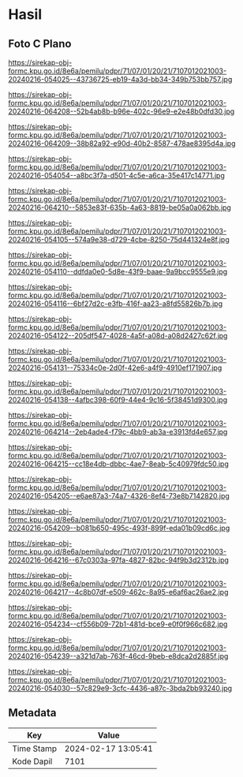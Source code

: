# Hasil

## Foto C Plano

https://sirekap-obj-formc.kpu.go.id/8e6a/pemilu/pdpr/71/07/01/20/21/7107012021003-20240216-054025--43736725-eb19-4a3d-bb34-349b753bb757.jpg

https://sirekap-obj-formc.kpu.go.id/8e6a/pemilu/pdpr/71/07/01/20/21/7107012021003-20240216-064208--52b4ab8b-b96e-402c-96e9-e2e48b0dfd30.jpg

https://sirekap-obj-formc.kpu.go.id/8e6a/pemilu/pdpr/71/07/01/20/21/7107012021003-20240216-064209--38b82a92-e90d-40b2-8587-478ae8395d4a.jpg

https://sirekap-obj-formc.kpu.go.id/8e6a/pemilu/pdpr/71/07/01/20/21/7107012021003-20240216-054054--a8bc3f7a-d501-4c5e-a6ca-35e417c14771.jpg

https://sirekap-obj-formc.kpu.go.id/8e6a/pemilu/pdpr/71/07/01/20/21/7107012021003-20240216-064210--5853e83f-635b-4a63-8819-be05a0a062bb.jpg

https://sirekap-obj-formc.kpu.go.id/8e6a/pemilu/pdpr/71/07/01/20/21/7107012021003-20240216-054105--574a9e38-d729-4cbe-8250-75d441324e8f.jpg

https://sirekap-obj-formc.kpu.go.id/8e6a/pemilu/pdpr/71/07/01/20/21/7107012021003-20240216-054110--ddfda0e0-5d8e-43f9-baae-9a9bcc9555e9.jpg

https://sirekap-obj-formc.kpu.go.id/8e6a/pemilu/pdpr/71/07/01/20/21/7107012021003-20240216-054116--6bf27d2c-e3fb-416f-aa23-a8fd55826b7b.jpg

https://sirekap-obj-formc.kpu.go.id/8e6a/pemilu/pdpr/71/07/01/20/21/7107012021003-20240216-054122--205df547-4028-4a5f-a08d-a08d2427c62f.jpg

https://sirekap-obj-formc.kpu.go.id/8e6a/pemilu/pdpr/71/07/01/20/21/7107012021003-20240216-054131--75334c0e-2d0f-42e6-a4f9-4910ef171907.jpg

https://sirekap-obj-formc.kpu.go.id/8e6a/pemilu/pdpr/71/07/01/20/21/7107012021003-20240216-054138--4afbc398-60f9-44e4-9c16-5f38451d9300.jpg

https://sirekap-obj-formc.kpu.go.id/8e6a/pemilu/pdpr/71/07/01/20/21/7107012021003-20240216-064214--2eb4ade4-f79c-4bb9-ab3a-e3913fd4e657.jpg

https://sirekap-obj-formc.kpu.go.id/8e6a/pemilu/pdpr/71/07/01/20/21/7107012021003-20240216-064215--cc18e4db-dbbc-4ae7-8eab-5c40979fdc50.jpg

https://sirekap-obj-formc.kpu.go.id/8e6a/pemilu/pdpr/71/07/01/20/21/7107012021003-20240216-054205--e6ae87a3-74a7-4326-8ef4-73e8b7142820.jpg

https://sirekap-obj-formc.kpu.go.id/8e6a/pemilu/pdpr/71/07/01/20/21/7107012021003-20240216-054209--b081b650-495c-493f-899f-eda01b09cd6c.jpg

https://sirekap-obj-formc.kpu.go.id/8e6a/pemilu/pdpr/71/07/01/20/21/7107012021003-20240216-064216--67c0303a-97fa-4827-82bc-94f9b3d2312b.jpg

https://sirekap-obj-formc.kpu.go.id/8e6a/pemilu/pdpr/71/07/01/20/21/7107012021003-20240216-064217--4c8b07df-e509-462c-8a95-e6af6ac26ae2.jpg

https://sirekap-obj-formc.kpu.go.id/8e6a/pemilu/pdpr/71/07/01/20/21/7107012021003-20240216-054234--cf556b09-72b1-481d-bce9-e0f0f966c682.jpg

https://sirekap-obj-formc.kpu.go.id/8e6a/pemilu/pdpr/71/07/01/20/21/7107012021003-20240216-054239--a321d7ab-763f-46cd-9beb-e8dca2d2885f.jpg

https://sirekap-obj-formc.kpu.go.id/8e6a/pemilu/pdpr/71/07/01/20/21/7107012021003-20240216-054030--57c829e9-3cfc-4436-a87c-3bda2bb93240.jpg


## Metadata

| Key        | Value               |
| ---------- | ------------------- |
| Time Stamp | 2024-02-17 13:05:41 |
| Kode Dapil | 7101                |




